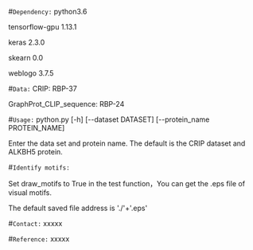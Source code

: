 #`Dependency:`
python3.6

tensorflow-gpu 1.13.1

keras 2.3.0

skearn 0.0

weblogo 3.7.5


#`Data:`
CRIP: RBP-37

GraphProt_CLIP_sequence: RBP-24


#`Usage:`
python.py [-h] [--dataset DATASET] [--protein_name PROTEIN_NAME]

Enter the data set and protein name. The default is the CRIP dataset and ALKBH5 protein.



#`Identify motifs:`

Set draw_motifs to True in the test function，You can get the .eps file of visual motifs.

The default saved file address is './'+'.eps'



#`Contact:`
xxxxx

#`Reference:`
xxxxx


